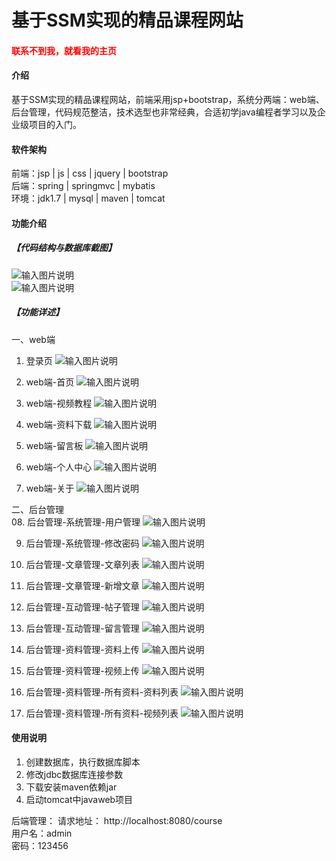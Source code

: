 # 基于SSM实现的精品课程网站

<h4 style='color:red'>联系不到我，就看我的主页 </h4> 
 
#### 介绍
基于SSM实现的精品课程网站，前端采用jsp+bootstrap，系统分两端：web端、后台管理，代码规范整洁，技术选型也非常经典，合适初学java编程者学习以及企业级项目的入门。


#### 软件架构
前端：jsp | js | css | jquery | bootstrap  
后端：spring | springmvc | mybatis  
环境：jdk1.7 | mysql | maven | tomcat          


#### 功能介绍
##### 【代码结构与数据库截图】
![输入图片说明](images/00.%20代码.jpg)  
![输入图片说明](images/00.%20数据库.jpg)  

##### 【功能详述】 
一、web端  
  01. 登录页
![输入图片说明](images/01.%20登录页.jpg)  
  
  02. web端-首页
![输入图片说明](images/02.%20web端-首页.jpg)  
  
  03. web端-视频教程
![输入图片说明](images/03.%20web端-视频教程.jpg)  
  
  04. web端-资料下载
![输入图片说明](images/04.%20web端-资料下载.jpg)  
  
  05. web端-留言板
![输入图片说明](images/05.%20web端-留言板.jpg)  
  
  06. web端-个人中心
![输入图片说明](images/06.%20web端-个人中心.jpg)  
  
  07. web端-关于
![输入图片说明](images/07.%20web端-关于.jpg)  
  
二、后台管理  
  08. 后台管理-系统管理-用户管理
![输入图片说明](images/08.%20后台管理-系统管理-用户管理.jpg)  
  
  09. 后台管理-系统管理-修改密码
![输入图片说明](images/09.%20后台管理-系统管理-修改密码.jpg)  
  
  10. 后台管理-文章管理-文章列表
![输入图片说明](images/10.%20后台管理-文章管理-文章列表.jpg)  
  
  11. 后台管理-文章管理-新增文章
![输入图片说明](images/11.%20后台管理-文章管理-新增文章.jpg)  
  
  12. 后台管理-互动管理-帖子管理
![输入图片说明](images/12.%20后台管理-互动管理-帖子管理.jpg)  
  
  13. 后台管理-互动管理-留言管理
![输入图片说明](images/13.%20后台管理-互动管理-留言管理.jpg)  
  
  14. 后台管理-资料管理-资料上传
![输入图片说明](images/14.%20后台管理-资料管理-资料上传.jpg)  
  
  15. 后台管理-资料管理-视频上传
![输入图片说明](images/15.%20后台管理-资料管理-视频上传.jpg)  
  
  16. 后台管理-资料管理-所有资料-资料列表
![输入图片说明](images/16.%20后台管理-资料管理-所有资料-资料列表.jpg)  
  
  17. 后台管理-资料管理-所有资料-视频列表
![输入图片说明](images/17.%20后台管理-资料管理-所有资料-视频列表.jpg) 


#### 使用说明
1. 创建数据库，执行数据库脚本  
2. 修改jdbc数据库连接参数  
3. 下载安装maven依赖jar  
4. 启动tomcat中javaweb项目    

后端管理： 
    请求地址： http://localhost:8080/course        
    用户名：admin    
    密码：123456      
  

